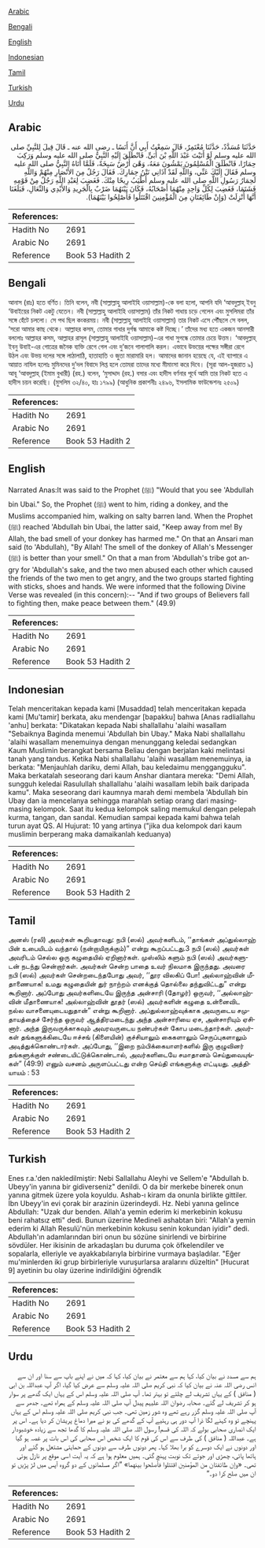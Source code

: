 [Arabic](#arabic)

[Bengali](#bengali)

[English](#english)

[Indonesian](#indonesian)

[Tamil](#tamil)

[Turkish](#turkish)

[Urdu](#urdu)

## Arabic


<div dir="rtl" lang="ar" style={{fontSize:'larger',backgroundColor:'#f8f9fa',padding:20}}>
حَدَّثَنَا مُسَدَّدٌ، حَدَّثَنَا مُعْتَمِرٌ، قَالَ سَمِعْتُ أَبِي أَنَّ أَنَسًا ـ رضى الله عنه ـ قَالَ قِيلَ لِلنَّبِيِّ صلى الله عليه وسلم لَوْ أَتَيْتَ عَبْدَ اللَّهِ بْنَ أُبَىٍّ‏.‏ فَانْطَلَقَ إِلَيْهِ النَّبِيُّ صلى الله عليه وسلم وَرَكِبَ حِمَارًا، فَانْطَلَقَ الْمُسْلِمُونَ يَمْشُونَ مَعَهُ، وَهْىَ أَرْضٌ سَبِخَةٌ، فَلَمَّا أَتَاهُ النَّبِيُّ صلى الله عليه وسلم فَقَالَ إِلَيْكَ عَنِّي، وَاللَّهِ لَقَدْ آذَانِي نَتْنُ حِمَارِكَ‏.‏ فَقَالَ رَجُلٌ مِنَ الأَنْصَارِ مِنْهُمْ وَاللَّهِ لَحِمَارُ رَسُولِ اللَّهِ صلى الله عليه وسلم أَطْيَبُ رِيحًا مِنْكَ‏.‏ فَغَضِبَ لِعَبْدِ اللَّهِ رَجُلٌ مِنْ قَوْمِهِ فَشَتَمَا، فَغَضِبَ لِكُلِّ وَاحِدٍ مِنْهُمَا أَصْحَابُهُ، فَكَانَ بَيْنَهُمَا ضَرْبٌ بِالْجَرِيدِ وَالأَيْدِي وَالنِّعَالِ، فَبَلَغَنَا أَنَّهَا أُنْزِلَتْ ‏(‏وَإِنْ طَائِفَتَانِ مِنَ الْمُؤْمِنِينَ اقْتَتَلُوا فَأَصْلِحُوا بَيْنَهُمَا‏)‏‏.‏
</div>
<div style={{backgroundColor:'#f8f9fa',padding:20, marginBottom: 10}}><table> <thead> <tr> <th>References:</th> <th></th> </tr> </thead> <tbody><tr><td>Hadith No</td><td>2691</td></tr><tr><td>Arabic No</td><td>2691</td></tr><tr><td>Reference</td><td>Book 53 Hadith 2</td></tr></tbody></table></div>

## Bengali


<div dir="ltr" lang="bn" style={{fontSize:'larger',backgroundColor:'#f8f9fa',padding:20}}>
আনাস (রাঃ) হতে বর্ণিত। তিনি বলেন, নবী (সাল্লাল্লাহু আলাইহি ওয়াসাল্লাম)-কে বলা হলো, আপনি যদি ‘আবদুল্লাহ্ ইবনু ‘উবাইয়ের নিকট একটু যেতেন। নবী (সাল্লাল্লাহু আলাইহি ওয়াসাল্লাম) তাঁর নিকট গাধায় চড়ে গেলেন এবং মুসলিমরা তাঁর সঙ্গে হেঁটে চললো। সে পথ ছিল কংকরময়। নবী (সাল্লাল্লাহু আলাইহি ওয়াসাল্লাম) তার নিকট এসে পৌঁছলে সে বলল, ‘সরো আমার কাছ থেকে। আল্লাহর কসম, তোমার গাধার দুর্গন্ধ আমাকে কষ্ট দিচ্ছে।’ তাঁদের মধ্য হতে একজন আনসারী বললোঃ আল্লাহর কসম, আল্লাহর রাসূল (সাল্লাল্লাহু আলাইহি ওয়াসাল্লাম)-এর গাধা সুগন্ধে তোমার চেয়ে উত্তম। ‘আবদুল্লাহ্ ইবনু উবাই-এর গোত্রের জনৈক ব্যক্তি রেগে গেল এবং দু’জনে গালাগালি করল। এভাবে উভয়ের পক্ষের সঙ্গীরা রেগে উঠল এবং উভয় দলের সঙ্গে লাঠালাঠি, হাতাহাতি ও জুতা মারামারি হল। আমাদের জানান হয়েছে যে, এই ব্যাপারে এ আয়াত নাযিল হলোঃ মুমিনদের দু’দল বিবাদে লিপ্ত হলে তোমরা তাদের মধ্যে মীমাংসা করে দিবে। (সূরা আল-হুজরাত ৯) আবূ ‘আবদুল্লাহ্ (ইমাম বুখারী) (রহ.) বলেন, ‘মুসাদ্দাদ (রহ.) বসার এবং হাদীস বর্ণনার পূর্বে আমি তার নিকট হতে এ হাদীস চয়ন করেছি। (মুসলিম ৩২/৪০, হাঃ ১৭৯৯) (আধুনিক প্রকাশনীঃ ২৪৯৬, ইসলামিক ফাউন্ডেশনঃ ২৫০৯)
</div>
<div style={{backgroundColor:'#f8f9fa',padding:20, marginBottom: 10}}><table> <thead> <tr> <th>References:</th> <th></th> </tr> </thead> <tbody><tr><td>Hadith No</td><td>2691</td></tr><tr><td>Arabic No</td><td>2691</td></tr><tr><td>Reference</td><td>Book 53 Hadith 2</td></tr></tbody></table></div>

## English


<div dir="ltr" lang="en" style={{fontSize:'larger',backgroundColor:'#f8f9fa',padding:20}}>
Narrated Anas:It was said to the Prophet (ﷺ) "Would that you see 'Abdullah bin Ubai." So, the Prophet (ﷺ) went to him, riding a donkey, and the Muslims accompanied him, walking on salty barren land. When the Prophet (ﷺ) reached 'Abdullah bin Ubai, the latter said, "Keep away from me! By Allah, the bad smell of your donkey has harmed me." On that an Ansari man said (to 'Abdullah), "By Allah! The smell of the donkey of Allah's Messenger (ﷺ) is better than your smell." On that a man from 'Abdullah's tribe got angry for 'Abdullah's sake, and the two men abused each other which caused the friends of the two men to get angry, and the two groups started fighting with sticks, shoes and hands. We were informed that the following Divine Verse was revealed (in this concern):-- "And if two groups of Believers fall to fighting then, make peace between them." (49.9)
</div>
<div style={{backgroundColor:'#f8f9fa',padding:20, marginBottom: 10}}><table> <thead> <tr> <th>References:</th> <th></th> </tr> </thead> <tbody><tr><td>Hadith No</td><td>2691</td></tr><tr><td>Arabic No</td><td>2691</td></tr><tr><td>Reference</td><td>Book 53 Hadith 2</td></tr></tbody></table></div>

## Indonesian


<div dir="ltr" lang="id" style={{fontSize:'larger',backgroundColor:'#f8f9fa',padding:20}}>
Telah menceritakan kepada kami [Musaddad] telah menceritakan kepada kami [Mu'tamir] berkata, aku mendengar [bapakku] bahwa [Anas radliallahu 'anhu] berkata: "Dikatakan kepada Nabi shallallahu 'alaihi wasallam "Sebaiknya Baginda menemui 'Abdullah bin Ubay." Maka Nabi shallallahu 'alaihi wasallam menemuinya dengan menunggang keledai sedangkan Kaum Muslimin berangkat bersama Beliau dengan berjalan kaki melintasi tanah yang tandus. Ketika Nabi shallallahu 'alaihi wasallam menemuinya, ia berkata: "Menjauhlah dariku, demi Allah, bau keledaimu menggangguku". Maka berkatalah seseorang dari kaum Anshar diantara mereka: "Demi Allah, sungguh keledai Rasulullah shallallahu 'alaihi wasallam lebih baik daripada kamu". Maka seseorang dari kaumnya marah demi membela 'Abdullah bin Ubay dan ia mencelanya sehingga marahlah setiap orang dari masing-masing kelompok. Saat itu kedua kelompok saling memukul dengan pelepah kurma, tangan, dan sandal. Kemudian sampai kepada kami bahwa telah turun ayat QS. Al Hujurat: 10 yang artinya ("jika dua kelompok dari kaum muslimin berperang maka damaikanlah keduanya)
</div>
<div style={{backgroundColor:'#f8f9fa',padding:20, marginBottom: 10}}><table> <thead> <tr> <th>References:</th> <th></th> </tr> </thead> <tbody><tr><td>Hadith No</td><td>2691</td></tr><tr><td>Arabic No</td><td>2691</td></tr><tr><td>Reference</td><td>Book 53 Hadith 2</td></tr></tbody></table></div>

## Tamil


<div dir="ltr" lang="ta" style={{fontSize:'larger',backgroundColor:'#f8f9fa',padding:20}}>
அனஸ் (ரலி) அவர்கள் கூறியதாவது: நபி (ஸல்) அவர்களிடம், ‘‘தாங்கள் அப்துல்லாஹ் பின் உபையிடம் வந்தால் (நன்றாயிருக்கும்)” என்று கூறப்பட்டது.3 நபி (ஸல்) அவர்கள் அவரிடம் செல்ல ஒரு கழுதையில் ஏறினார்கள். முஸ்லிம் களும் நபி (ஸல்) அவர்களுடன் நடந்து சென்றார்கள். அவர்கள் சென்ற பாதை உவர் நிலமாக இருந்தது. அவரை நபி (ஸல்) அவர்கள் சென்றடைந்தபோது அவர், ‘‘தூர விலகிப் போ! அல்லாஹ்வின் மீதாணையாக! உமது கழுதையின் துர் நாற்றம் எனக்குத் தொல்லை தந்துவிட்டது” என்று கூறினார். அப்போது அவர்களிடையே இருந்த அன்சாரி (தோழர்) ஒருவர், ‘‘அல்லாஹ்வின் மீதாணையாக! அல்லாஹ்வின் தூதர் (ஸல்) அவர்களின் கழுதை உன்னைவிட நல்ல வாசனையுடையதுதான்” என்று கூறினார். அப்துல்லாஹ்வுக்காக அவருடைய சமுதாயத்தைச் சேர்ந்த ஒருவர் ஆத்திரமடைந்து அந்த அன்சாரியை ஏச, அன்சாரியும் ஏசினார். அந்த இருவருக்காகவும் அவரவருடைய நண்பர்கள் கோப மடைந்தார்கள். அவர்கள் தங்களுக்கிடையே ஈச்சங் (கிளையின்) குச்சியாலும் கைகளாலும் செருப்புகளாலும் அடித்துக்கொண்டார்கள். அப்போது, ‘‘இறை நம்பிக்கையாளர்களில் இரு குழுவினர் தங்களுக்குள் சண்டையிட்டுக்கொண்டால், அவர்களிடையே சமாதானம் செய்துவையுங்கள்” (49:9) எனும் வசனம் அருளப்பட்டது என்ற செய்தி எங்களுக்கு எட்டியது. அத்தியாயம் : 53
</div>
<div style={{backgroundColor:'#f8f9fa',padding:20, marginBottom: 10}}><table> <thead> <tr> <th>References:</th> <th></th> </tr> </thead> <tbody><tr><td>Hadith No</td><td>2691</td></tr><tr><td>Arabic No</td><td>2691</td></tr><tr><td>Reference</td><td>Book 53 Hadith 2</td></tr></tbody></table></div>

## Turkish


<div dir="ltr" lang="tr" style={{fontSize:'larger',backgroundColor:'#f8f9fa',padding:20}}>
Enes r.a.'den nakledilmiştir: Nebi Sallallahu Aleyhi ve Sellem'e "Abdullah b. Ubeyy'in yanına bir gidiverseniz" denildi. O da bir merkebe binerek onun yanına gitmek üzere yola koyuldu. Ashab-ı kiram da onunla birlikte gittiler. İbn Ubeyy'in evi çorak bir arazinin üzerindeydi. Hz. Nebi yanına gelince Abdullah: "Uzak dur benden. Allah'a yemin ederim ki merkebinin kokusu beni rahatsız etti" dedi. Bunun üzerine Medineli ashabtan biri: "Allah'a yemin ederim ki Allah Resulü'nün merkebinin kokusu senin kokundan iyidir" dedi. Abdullah'ın adamlarından biri onun bu sözüne sinirlendi ve birbirine sövdüler. Her ikisinin de arkadaşları bu duruma çok öfkelendiler ve sopalarla, elleriyle ve ayakkabılarıyla birbirine vurmaya başladılar. "Eğer mu'minlerden iki grup birbirleriyle vuruşurlarsa aralarını düzeltin" [Hucurat 9] ayetinin bu olay üzerine indirildiğini öğrendik
</div>
<div style={{backgroundColor:'#f8f9fa',padding:20, marginBottom: 10}}><table> <thead> <tr> <th>References:</th> <th></th> </tr> </thead> <tbody><tr><td>Hadith No</td><td>2691</td></tr><tr><td>Arabic No</td><td>2691</td></tr><tr><td>Reference</td><td>Book 53 Hadith 2</td></tr></tbody></table></div>

## Urdu


<div dir="rtl" lang="ur" style={{fontSize:'larger',backgroundColor:'#f8f9fa',padding:20}}>
ہم سے مسدد نے بیان کیا، کہا ہم سے معتمر نے بیان کیا، کہا کہ میں نے اپنے باپ سے سنا اور ان سے انس رضی اللہ عنہ نے بیان کیا کہ نبی کریم صلی اللہ علیہ وسلم سے عرض کیا گیا، اگر آپ عبداللہ بن ابی ( منافق ) کے یہاں تشریف لے چلتے تو بہتر تھا۔ آپ صلی اللہ علیہ وسلم اس کے یہاں ایک گدھے پر سوار ہو کر تشریف لے گئے۔ صحابہ رضوان اللہ علیہم پیدل آپ صلی اللہ علیہ وسلم کے ہمراہ تھے۔ جدھر سے آپ صلی اللہ علیہ وسلم گزر رہے تھے وہ شور زمین تھی۔ جب نبی کریم صلی اللہ علیہ وسلم اس کے یہاں پہنچے تو وہ کہنے لگا ذرا آپ دور ہی رہئیے آپ کے گدھے کی بو نے میرا دماغ پریشان کر دیا ہے۔ اس پر ایک انصاری صحابی بولے کہ اللہ کی قسم! رسول اللہ صلی اللہ علیہ وسلم کا گدھا تجھ سے زیادہ خوشبودار ہے۔ عبداللہ ( منافق ) کی طرف سے اس کی قوم کا ایک شخص اس صحابی کی اس بات پر غصہ ہو گیا اور دونوں نے ایک دوسرے کو برا بھلا کہا۔ پھر دونوں طرف سے دونوں کے حمایتی مشتعل ہو گئے اور ہاتھا پائی، چھڑی اور جوتے تک نوبت پہنچ گئی۔ ہمیں معلوم ہوا ہے کہ یہ آیت اسی موقع پر نازل ہوئی تھی۔ «وإن طائفتان من المؤمنين اقتتلوا فأصلحوا بينهما‏» ”اگر مسلمانوں کے دو گروہ آپس میں لڑ پڑیں تو ان میں صلح کرا دو۔“
</div>
<div style={{backgroundColor:'#f8f9fa',padding:20, marginBottom: 10}}><table> <thead> <tr> <th>References:</th> <th></th> </tr> </thead> <tbody><tr><td>Hadith No</td><td>2691</td></tr><tr><td>Arabic No</td><td>2691</td></tr><tr><td>Reference</td><td>Book 53 Hadith 2</td></tr></tbody></table></div>
